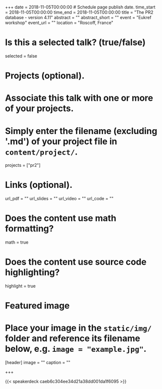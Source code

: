 +++
date = 2018-11-05T00:00:00  # Schedule page publish date.
time_start = 2018-11-05T00:00:00
time_end = 2018-11-05T00:00:00
title = "The PR2 database - version 4.11"
abstract = ""
abstract_short = ""
event = "Eukref workshop"
event_url = ""
location = "Roscoff, France"

# Is this a selected talk? (true/false)
selected = false

# Projects (optional).
#   Associate this talk with one or more of your projects.
#   Simply enter the filename (excluding '.md') of your project file in `content/project/`.
projects = ["pr2"]

# Links (optional).
url_pdf = ""
url_slides = ""
url_video = ""
url_code = ""

# Does the content use math formatting?
math = true

# Does the content use source code highlighting?
highlight = true

# Featured image
# Place your image in the `static/img/` folder and reference its filename below, e.g. `image = "example.jpg"`.
[header]
image = ""
caption = ""

+++

{{< speakerdeck caeb6c304ee34d21a38dd001da1f6095 >}}
